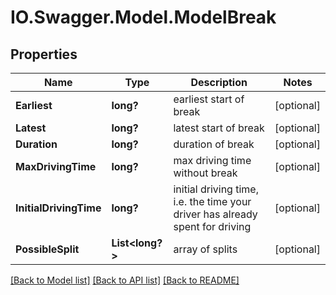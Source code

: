 # IO.Swagger.Model.ModelBreak
## Properties

Name | Type | Description | Notes
------------ | ------------- | ------------- | -------------
**Earliest** | **long?** | earliest start of break | [optional] 
**Latest** | **long?** | latest start of break | [optional] 
**Duration** | **long?** | duration of break | [optional] 
**MaxDrivingTime** | **long?** | max driving time without break | [optional] 
**InitialDrivingTime** | **long?** | initial driving time, i.e. the time your driver has already spent for driving | [optional] 
**PossibleSplit** | **List&lt;long?&gt;** | array of splits | [optional] 

[[Back to Model list]](../README.md#documentation-for-models) [[Back to API list]](../README.md#documentation-for-api-endpoints) [[Back to README]](../README.md)

